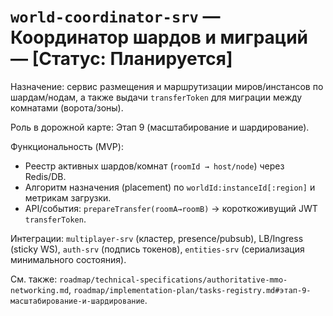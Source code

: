 # `world-coordinator-srv` — Координатор шардов и миграций — [Статус: Планируется]

Назначение: сервис размещения и маршрутизации миров/инстансов по шардам/нодам, а также выдачи `transferToken` для миграции между комнатами (ворота/зоны).

Роль в дорожной карте: Этап 9 (масштабирование и шардирование).

Функциональность (MVP):

-   Реестр активных шардов/комнат (`roomId → host/node`) через Redis/DB.
-   Алгоритм назначения (placement) по `worldId:instanceId[:region]` и метрикам загрузки.
-   API/события: `prepareTransfer(roomA→roomB)` → короткоживущий JWT `transferToken`.

Интеграции: `multiplayer-srv` (кластер, presence/pubsub), LB/Ingress (sticky WS), `auth-srv` (подпись токенов), `entities-srv` (сериализация минимального состояния).

См. также: `roadmap/technical-specifications/authoritative-mmo-networking.md`, `roadmap/implementation-plan/tasks-registry.md#этап-9-масштабирование-и-шардирование`.
